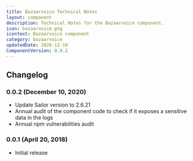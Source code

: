 ```yaml
---
title: Bazaarvoice Technical Notes
layout: component
description: Technical Notes for the Bazaarvoice component.
icon: bazaarvoice.png
icontext: Bazaarvoice component
category: bazaarvoice
updatedDate: 2020-12-10
ComponentVersion: 0.0.2
---
```


## Changelog

### 0.0.2 (December 10, 2020)

* Update Sailor version to 2.6.21
* Annual audit of the component code to check if it exposes a sensitive data in the logs
* Annual npm vulnerabilities audit

### 0.0.1 (April 20, 2018)

* Initial release
